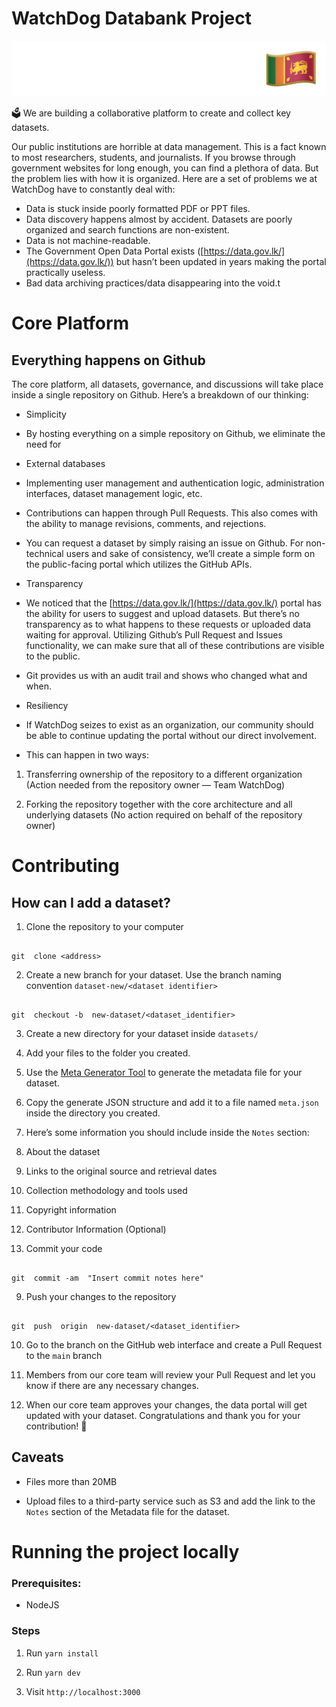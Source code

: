 # WatchDog Databank Project
![WatchDog Databank Project Logo](/public/logo.svg)

<aside>

🗳️ We are building a collaborative platform to create and collect key datasets.

</aside>

Our public institutions are horrible at data management. This is a fact known to most researchers, students, and journalists. If you browse through government websites for long enough, you can find a plethora of data. But the problem lies with how it is organized. Here are a set of problems we at WatchDog have to constantly deal with:


- Data is stuck inside poorly formatted PDF or PPT files.
- Data discovery happens almost by accident. Datasets are poorly organized and search functions are non-existent.
- Data is not machine-readable.
- The Government Open Data Portal exists ([https://data.gov.lk/](https://data.gov.lk/)) but hasn’t been updated in years making the portal practically useless.
- Bad data archiving practices/data disappearing into the void.t

# Core Platform

## Everything happens on Github
The core platform, all datasets, governance, and discussions will take place inside a single repository on Github. Here’s a breakdown of our thinking:

- Simplicity

- By hosting everything on a simple repository on Github, we eliminate the need for

- External databases

- Implementing user management and authentication logic, administration interfaces, dataset management logic, etc.

- Contributions can happen through Pull Requests. This also comes with the ability to manage revisions, comments, and rejections.

- You can request a dataset by simply raising an issue on Github. For non-technical users and sake of consistency, we’ll create a simple form on the public-facing portal which utilizes the GitHub APIs.

- Transparency

- We noticed that the [https://data.gov.lk/](https://data.gov.lk/) portal has the ability for users to suggest and upload datasets. But there’s no transparency as to what happens to these requests or uploaded data waiting for approval. Utilizing Github’s Pull Request and Issues functionality, we can make sure that all of these contributions are visible to the public.

- Git provides us with an audit trail and shows who changed what and when.

- Resiliency

- If WatchDog seizes to exist as an organization, our community should be able to continue updating the portal without our direct involvement.

- This can happen in two ways:

1. Transferring ownership of the repository to a different organization (Action needed from the repository owner — Team WatchDog)

2. Forking the repository together with the core architecture and all underlying datasets (No action required on behalf of the repository owner)
  

# Contributing

## How can I add a dataset?

  

1. Clone the repository to your computer

```tsx

git  clone <address>

```

2. Create a new branch for your dataset. Use the branch naming convention `dataset-new/<dataset identifier>`

```tsx

git  checkout -b  new-dataset/<dataset_identifier>

```

3. Create a new directory for your dataset inside `datasets/`

4. Add your files to the folder you created.

5. Use the [Meta Generator Tool](https://databank.watchdog.team/metadata-generator) to generate the metadata file for your dataset.

6. Copy the generate JSON structure and add it to a file named `meta.json` inside the directory you created.

7. Here’s some information you should include inside the `Notes` section:

1. About the dataset

2. Links to the original source and retrieval dates

3. Collection methodology and tools used

4. Copyright information

5. Contributor Information (Optional)

8. Commit your code

```tsx

git  commit -am  "Insert commit notes here"

```

9. Push your changes to the repository

```tsx

git  push  origin  new-dataset/<dataset_identifier>

```

10. Go to the branch on the GitHub web interface and create a Pull Request to the `main` branch

11. Members from our core team will review your Pull Request and let you know if there are any necessary changes.

12. When our core team approves your changes, the data portal will get updated with your dataset. Congratulations and thank you for your contribution! 🥳

  

## Caveats

  

- Files more than 20MB

- Upload files to a third-party service such as S3 and add the link to the `Notes` section of the Metadata file for the dataset.

  

# Running the project locally

  

### Prerequisites:

  

- NodeJS

  

### Steps

  

1. Run `yarn install`

2. Run `yarn dev`

3. Visit `http://localhost:3000`